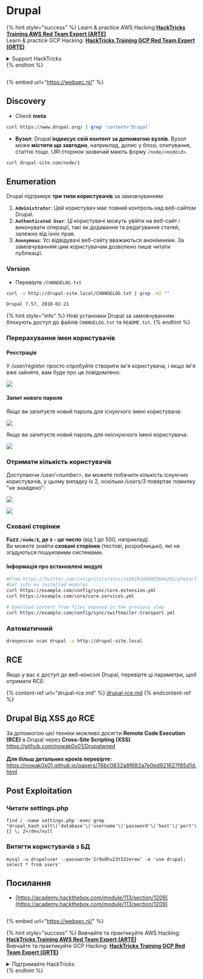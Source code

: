 # Drupal

{% hint style="success" %}
Learn & practice AWS Hacking:<img src="/.gitbook/assets/arte.png" alt="" data-size="line">[**HackTricks Training AWS Red Team Expert (ARTE)**](https://training.hacktricks.xyz/courses/arte)<img src="/.gitbook/assets/arte.png" alt="" data-size="line">\
Learn & practice GCP Hacking: <img src="/.gitbook/assets/grte.png" alt="" data-size="line">[**HackTricks Training GCP Red Team Expert (GRTE)**<img src="/.gitbook/assets/grte.png" alt="" data-size="line">](https://training.hacktricks.xyz/courses/grte)

<details>

<summary>Support HackTricks</summary>

* Check the [**subscription plans**](https://github.com/sponsors/carlospolop)!
* **Join the** 💬 [**Discord group**](https://discord.gg/hRep4RUj7f) or the [**telegram group**](https://t.me/peass) or **follow** us on **Twitter** 🐦 [**@hacktricks\_live**](https://twitter.com/hacktricks\_live)**.**
* **Share hacking tricks by submitting PRs to the** [**HackTricks**](https://github.com/carlospolop/hacktricks) and [**HackTricks Cloud**](https://github.com/carlospolop/hacktricks-cloud) github repos.

</details>
{% endhint %}

<figure><img src="https://pentest.eu/RENDER_WebSec_10fps_21sec_9MB_29042024.gif" alt=""><figcaption></figcaption></figure>

{% embed url="https://websec.nl/" %}

## Discovery

* Check **meta**
```bash
curl https://www.drupal.org/ | grep 'content="Drupal'
```
* **Вузол**: Drupal **індексує свій контент за допомогою вузлів**. Вузол може **містити що завгодно**, наприклад, допис у блозі, опитування, статтю тощо. URI сторінок зазвичай мають форму `/node/<nodeid>`.
```bash
curl drupal-site.com/node/1
```
## Enumeration

Drupal підтримує **три типи користувачів** за замовчуванням:

1. **`Administrator`**: Цей користувач має повний контроль над веб-сайтом Drupal.
2. **`Authenticated User`**: Ці користувачі можуть увійти на веб-сайт і виконувати операції, такі як додавання та редагування статей, залежно від їхніх прав.
3. **`Anonymous`**: Усі відвідувачі веб-сайту вважаються анонімними. За замовчуванням цим користувачам дозволено лише читати публікації.

### Version

* Перевірте `/CHANGELOG.txt`
```bash
curl -s http://drupal-site.local/CHANGELOG.txt | grep -m2 ""

Drupal 7.57, 2018-02-21
```
{% hint style="info" %}
Нові установки Drupal за замовчуванням блокують доступ до файлів `CHANGELOG.txt` та `README.txt`.
{% endhint %}

### Перерахування імен користувачів

#### Реєстрація

У _/user/register_ просто спробуйте створити ім'я користувача, і якщо ім'я вже зайняте, вам буде про це повідомлено:

![](<../../../.gitbook/assets/image (328).png>)

#### Запит нового пароля

Якщо ви запитуєте новий пароль для існуючого імені користувача:

![](<../../../.gitbook/assets/image (903).png>)

Якщо ви запитуєте новий пароль для неіснуючого імені користувача:

![](<../../../.gitbook/assets/image (307).png>)

### Отримати кількість користувачів

Доступаючи _/user/\<number>_, ви можете побачити кількість існуючих користувачів, у цьому випадку їх 2, оскільки _/users/3_ повертає помилку "не знайдено":

![](<../../../.gitbook/assets/image (333).png>)

![](<../../../.gitbook/assets/image (227) (1) (1) (1).png>)

### Сховані сторінки

**Fuzz `/node/$`, де `$` - це число** (від 1 до 500, наприклад).\
Ви можете знайти **сховані сторінки** (тестові, розробницькі), які не згадуються пошуковими системами.

#### Інформація про встановлені модулі
```bash
#From https://twitter.com/intigriti/status/1439192489093644292/photo/1
#Get info on installed modules
curl https://example.com/config/sync/core.extension.yml
curl https://example.com/core/core.services.yml

# Download content from files exposed in the previous step
curl https://example.com/config/sync/swiftmailer.transport.yml
```
### Автоматичний
```bash
droopescan scan drupal -u http://drupal-site.local
```
## RCE

Якщо у вас є доступ до веб-консолі Drupal, перевірте ці параметри, щоб отримати RCE:

{% content-ref url="drupal-rce.md" %}
[drupal-rce.md](drupal-rce.md)
{% endcontent-ref %}

## Drupal Від XSS до RCE
За допомогою цієї техніки можливо досягти **Remote Code Execution (RCE)** в Drupal через **Cross-Site Scripting (XSS)**. https://github.com/nowak0x01/Drupalwned
<br><br>
**Для більш детальних кроків перевірте:** https://nowak0x01.github.io/papers/76bc0832a8f682a7e0ed921627f85d1d.html

## Post Exploitation

### Читати settings.php
```
find / -name settings.php -exec grep "drupal_hash_salt\|'database'\|'username'\|'password'\|'host'\|'port'\|'driver'\|'prefix'" {} \; 2>/dev/null
```
### Витягти користувачів з БД
```
mysql -u drupaluser --password='2r9u8hu23t532erew' -e 'use drupal; select * from users'
```
## Посилання

* [https://academy.hackthebox.com/module/113/section/1209](https://academy.hackthebox.com/module/113/section/1209)

<figure><img src="https://pentest.eu/RENDER_WebSec_10fps_21sec_9MB_29042024.gif" alt=""><figcaption></figcaption></figure>

{% embed url="https://websec.nl/" %}

{% hint style="success" %}
Вивчайте та практикуйте AWS Hacking:<img src="/.gitbook/assets/arte.png" alt="" data-size="line">[**HackTricks Training AWS Red Team Expert (ARTE)**](https://training.hacktricks.xyz/courses/arte)<img src="/.gitbook/assets/arte.png" alt="" data-size="line">\
Вивчайте та практикуйте GCP Hacking: <img src="/.gitbook/assets/grte.png" alt="" data-size="line">[**HackTricks Training GCP Red Team Expert (GRTE)**<img src="/.gitbook/assets/grte.png" alt="" data-size="line">](https://training.hacktricks.xyz/courses/grte)

<details>

<summary>Підтримайте HackTricks</summary>

* Перевірте [**плани підписки**](https://github.com/sponsors/carlospolop)!
* **Приєднуйтесь до** 💬 [**групи Discord**](https://discord.gg/hRep4RUj7f) або [**групи telegram**](https://t.me/peass) або **слідкуйте** за нами в **Twitter** 🐦 [**@hacktricks\_live**](https://twitter.com/hacktricks\_live)**.**
* **Діліться хакерськими трюками, надсилаючи PR до** [**HackTricks**](https://github.com/carlospolop/hacktricks) та [**HackTricks Cloud**](https://github.com/carlospolop/hacktricks-cloud) репозиторіїв на github.

</details>
{% endhint %}
